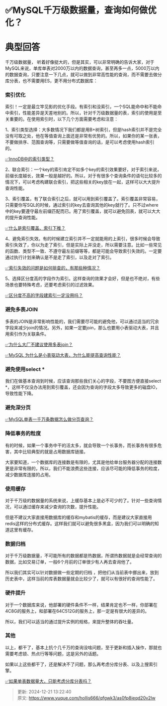 # ✅MySQL千万级数据量，查询如何做优化？

# 典型回答


千万级数据量， 听着好像挺大的，但是其实，可以非常明确的告诉大家，对于MySQL来说，单库单表对2000万以内的数据查询，甚至再多一点，5000万以内的数据查询，只要注意一下几点，就可以做到非常高性能的查询，而不需要去做分库分表，也不需要用ES，更不用分布式数据库：



### 索引优化


索引！一定是最立竿见影的优化手段。有索引和没索引，一个SQL能命中和不能命中索引，性能差异是天差地别的。所以，针对千万级数据量的表，索引的使用是至关重要的。在使用索引时，以下几个方面需要考虑和注意：



1、索引类型选择：大多数情况下我们都是用B+树索引，但是hash索引并不是完全没有可取之处，他在等值查询上面还是非常有优势的。所以，如果你的某一张表，不要做排序、范围查询等，只需要做等值查询的话，是可以考虑使用hash索引的。



[✅InnoDB中的索引类型？](https://www.yuque.com/hollis666/qfgwk3/hogrm3)



2、联合索引：一个key的索引肯定不如多个key的索引效果要好，对于索引来说，前缀长度越长，效果一般是越好的。所以，对于有很多个查询条件的语句比较多的情况下，可以考虑构建联合索引，把这些相关的key放在一起，这样可以大大提升查询性能。



3、索引覆盖，有了联合索引之后，就可以用到索引覆盖了。索引覆盖非常容易，只需要你写SQL的时候，通过索引的key去查询其他的key就行了。只不过where中的key要遵守最左前缀匹配而已。用了索引覆盖，就可以避免回表，就可以大大的提升查询性能。



[✅什么是索引覆盖、索引下推？](https://www.yuque.com/hollis666/qfgwk3/gpg6mivy21wg0r55)



4、避免索引失效。有的时候建立索引并不一定就能用的上索引，很多时候会导致索引失效了，你以为走了索引，但是实际上并没走，所以需要注意。比如一些常见的函数、类型不一致、不遵守最左前缀等等，都是可能会导致索引失效的。一定要通过执行计划来确认是不是走了索引，以及走对了索引。



[✅索引失效的问题是如何排查的，有那些种情况？](https://www.yuque.com/hollis666/qfgwk3/sgkrtodriyoliden)



5、选择区分度高的字段作为索引。这样查询的效果才会好，但是也不绝对，有些场景也要特殊考虑，还要考虑索引的过滤效果。



[✅区分度不高的字段建索引一定没用吗？](https://www.yuque.com/hollis666/qfgwk3/nr83t255g22gu3v7)



### 避免多表JOIN


多表的JOIN是非常影响性能的，我们需要尽可能的避免他，可以通过适当的冗余字段来减少join的情况。另外，如果一定要join，那么也要用小表驱动大表，并且用索引作为关联条件。



[✅为什么大厂不建议使用多表join？](https://www.yuque.com/hollis666/qfgwk3/qt4krg)



[✅MySQL 为什么是小表驱动大表，为什么能提高查询性能？](https://www.yuque.com/hollis666/qfgwk3/lxb1s5pqizgaib0k)





### 避免使用select *


我们在做基本查询到时候，应该查询那些我们关心的字段，不要图方便直接select *，这样不仅没办法用到索引覆盖，还会因为查询的字段太多导致更多的磁盘IO，导致性能下降。





### 避免深分页


[✅MySQL单表一千万条数据怎么做分页查询？](https://www.yuque.com/hollis666/qfgwk3/pc2zgwoy5a6ywov2)





### 降低事务的粒度


有的时候，如果一个事务中干的活太多，就会导致一个长事务，而长事务有很多危害，其中比较典型的就是占用数据库链接。



大家要知道，一个数据库的连接数是有限的，尤其是他给单台服务器分配的连接数更是非常有限的，所以，我们不能浪费这些连接，应该尽可能的降低事务的粒度，减少数据库连接的占用。



### 使用缓存


对于千万级的数据量的系统来说，上缓存基本上是必不可少的了。针对一些查询情况，可以通过缓存来减少查询的次数，提升性能。



但是不建议大家直接用数据库的缓存和mybatis的缓存，而是建议大家直接用redis这样的分布式缓存。这样我们就可以避免很多黑盒，因为我们可以明确的知道这里有缓存。



### 数据归档


对于千万级数据量，不可能所有的数据都是热数据，所谓热数据就是会经常查询的数据，比如交易订单，一般6个月前的订单很少有人再去查询他了。



所以我们其实可以针对数据做一些定期的归档 ，把他们从当前表中挪出来，放到历史表中，这样当前的库表数据量就会比较少了，就可以有很好的查询性能了。





### 硬件提升


对于一个数据库来说，他部署的硬件条件不一样，结果肯定也不一样，你部署在4C8G的服务上，和部署在64C512G的服务上，那一定是有很大的差异的。



所以，我们可以适当的通过提升实例的规格，来提升整体的吞吐量。





### 其他


以上，都干了，基本上抗个几千万的查询没啥问题，至于更新和插入操作，那就也需要考虑锁、热点行等等问题，这是另外的话题。



如果以上这些都干了，还是解决不了问题，那么再考虑分库分表、以及上搜索引擎。



[✅如果单表数据量大，只能考虑分库分表吗？](https://www.yuque.com/hollis666/qfgwk3/dk6tpttlf2aex9ap)



> 更新: 2024-12-21 13:22:40  
> 原文: <https://www.yuque.com/hollis666/qfgwk3/as0fp8ieqd20v2lw>